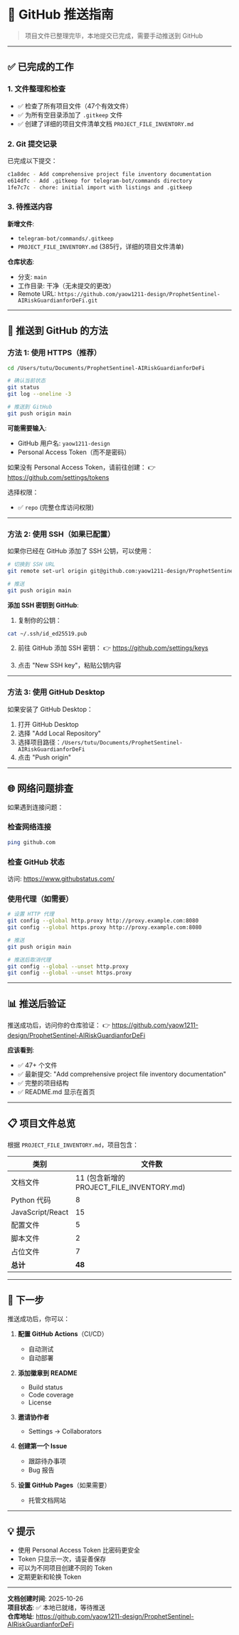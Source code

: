 # 🚀 GitHub 推送指南

> 项目文件已整理完毕，本地提交已完成，需要手动推送到 GitHub

---

## ✅ 已完成的工作

### 1. 文件整理和检查
- ✅ 检查了所有项目文件（47个有效文件）
- ✅ 为所有空目录添加了 `.gitkeep` 文件
- ✅ 创建了详细的项目文件清单文档 `PROJECT_FILE_INVENTORY.md`

### 2. Git 提交记录

已完成以下提交：
```bash
c1a8dec - Add comprehensive project file inventory documentation
e614dfc - Add .gitkeep for telegram-bot/commands directory  
1fe7c7c - chore: initial import with listings and .gitkeep
```

### 3. 待推送内容

**新增文件**:
- `telegram-bot/commands/.gitkeep`
- `PROJECT_FILE_INVENTORY.md` (385行，详细的项目文件清单)

**仓库状态**: 
- 分支: `main`
- 工作目录: 干净（无未提交的更改）
- Remote URL: `https://github.com/yaow1211-design/ProphetSentinel-AIRiskGuardianforDeFi.git`

---

## 🔧 推送到 GitHub 的方法

### 方法 1: 使用 HTTPS（推荐）

```bash
cd /Users/tutu/Documents/ProphetSentinel-AIRiskGuardianforDeFi

# 确认当前状态
git status
git log --oneline -3

# 推送到 GitHub
git push origin main
```

**可能需要输入**:
- GitHub 用户名: `yaow1211-design`
- Personal Access Token（而不是密码）

如果没有 Personal Access Token，请前往创建：
👉 https://github.com/settings/tokens

选择权限：
- ✅ `repo` (完整仓库访问权限)

---

### 方法 2: 使用 SSH（如果已配置）

如果你已经在 GitHub 添加了 SSH 公钥，可以使用：

```bash
# 切换到 SSH URL
git remote set-url origin git@github.com:yaow1211-design/ProphetSentinel-AIRiskGuardianforDeFi.git

# 推送
git push origin main
```

**添加 SSH 密钥到 GitHub**:
1. 复制你的公钥：
```bash
cat ~/.ssh/id_ed25519.pub
```

2. 前往 GitHub 添加 SSH 密钥：
👉 https://github.com/settings/keys

3. 点击 "New SSH key"，粘贴公钥内容

---

### 方法 3: 使用 GitHub Desktop

如果安装了 GitHub Desktop：
1. 打开 GitHub Desktop
2. 选择 "Add Local Repository"
3. 选择项目路径：`/Users/tutu/Documents/ProphetSentinel-AIRiskGuardianforDeFi`
4. 点击 "Push origin"

---

## 🌐 网络问题排查

如果遇到连接问题：

### 检查网络连接
```bash
ping github.com
```

### 检查 GitHub 状态
访问: https://www.githubstatus.com/

### 使用代理（如需要）
```bash
# 设置 HTTP 代理
git config --global http.proxy http://proxy.example.com:8080
git config --global https.proxy http://proxy.example.com:8080

# 推送
git push origin main

# 推送后取消代理
git config --global --unset http.proxy
git config --global --unset https.proxy
```

---

## 📊 推送后验证

推送成功后，访问你的仓库验证：
👉 https://github.com/yaow1211-design/ProphetSentinel-AIRiskGuardianforDeFi

**应该看到**:
- ✅ 47+ 个文件
- ✅ 最新提交: "Add comprehensive project file inventory documentation"
- ✅ 完整的项目结构
- ✅ README.md 显示在首页

---

## 📋 项目文件总览

根据 `PROJECT_FILE_INVENTORY.md`，项目包含：

| 类别 | 文件数 |
|------|--------|
| 文档文件 | 11 (包含新增的 PROJECT_FILE_INVENTORY.md) |
| Python 代码 | 8 |
| JavaScript/React | 15 |
| 配置文件 | 5 |
| 脚本文件 | 2 |
| 占位文件 | 7 |
| **总计** | **48** |

---

## 🎯 下一步

推送成功后，你可以：

1. **配置 GitHub Actions**（CI/CD）
   - 自动测试
   - 自动部署

2. **添加徽章到 README**
   - Build status
   - Code coverage
   - License

3. **邀请协作者**
   - Settings → Collaborators

4. **创建第一个 Issue**
   - 跟踪待办事项
   - Bug 报告

5. **设置 GitHub Pages**（如果需要）
   - 托管文档网站

---

## 💡 提示

- 使用 Personal Access Token 比密码更安全
- Token 只显示一次，请妥善保存
- 可以为不同项目创建不同的 Token
- 定期更新和轮换 Token

---

**文档创建时间**: 2025-10-26  
**项目状态**: ✅ 本地已就绪，等待推送  
**仓库地址**: https://github.com/yaow1211-design/ProphetSentinel-AIRiskGuardianforDeFi

